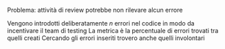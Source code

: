 Problema: attività di review potrebbe non rilevare alcun errore

Vengono introdotti deliberatamente $n$ errori nel codice in modo da incentivare il team di testing
La metrica è la percentuale di errori trovati tra quelli creati
Cercando gli errori inseriti trovero anche quelli involontari

